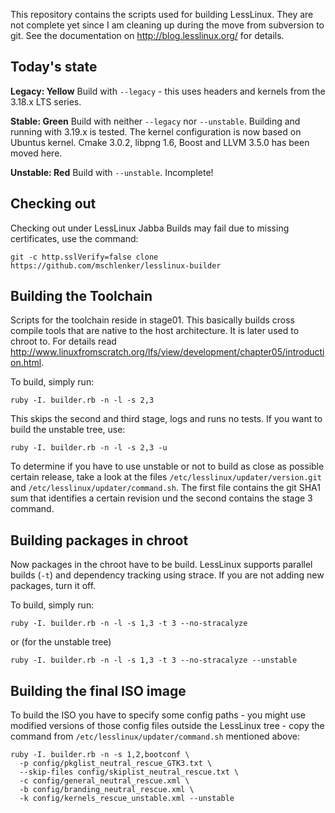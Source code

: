 This repository contains the scripts used for building LessLinux. They are not complete yet since I am cleaning up during the move from subversion to git. See the documentation on http://blog.lesslinux.org/ for details. 

## Today's state 

**Legacy: Yellow** Build with `--legacy` - this uses headers and kernels from the 3.18.x LTS series.

**Stable: Green**  Build with neither  `--legacy` nor `--unstable`.  Building and running with 3.19.x is tested. The kernel configuration is now based on Ubuntus kernel. Cmake 3.0.2, libpng 1.6, Boost and LLVM 3.5.0 has been moved here. 

**Unstable: Red** Build with `--unstable`. Incomplete!

## Checking out

Checking out under LessLinux Jabba Builds may fail due to missing certificates, use the command: 

`git -c http.sslVerify=false clone https://github.com/mschlenker/lesslinux-builder` 

## Building the Toolchain

Scripts for the toolchain reside in stage01. This basically builds cross compile tools that are native to the host architecture. It is later used to chroot to. For details read http://www.linuxfromscratch.org/lfs/view/development/chapter05/introduction.html.

To build, simply run: 

`ruby -I. builder.rb -n -l -s 2,3`

This skips the second and third stage, logs and runs no tests. If you want to build the unstable tree, use:

`ruby -I. builder.rb -n -l -s 2,3 -u`

To determine if you have to use unstable or not to build as close as possible certain release, take a look at the files `/etc/lesslinux/updater/version.git` and `/etc/lesslinux/updater/command.sh`. The first file contains the git SHA1 sum that identifies a certain revision und the second contains the stage 3 command.

## Building packages in chroot

Now packages in the chroot have to be build. LessLinux supports parallel builds (`-t`) and dependency tracking using strace. If you are not adding new packages, turn it off.

To build, simply run: 

`ruby -I. builder.rb -n -l -s 1,3 -t 3 --no-stracalyze`

or (for the unstable tree)

`ruby -I. builder.rb -n -l -s 1,3 -t 3 --no-stracalyze --unstable`

## Building the final ISO image

To build the ISO you have to specify some config paths - you might use modified versions of those config files outside the LessLinux tree - copy the command from `/etc/lesslinux/updater/command.sh` mentioned above:

	ruby -I. builder.rb -n -s 1,2,bootconf \
	  -p config/pkglist_neutral_rescue_GTK3.txt \
	  --skip-files config/skiplist_neutral_rescue.txt \
	  -c config/general_neutral_rescue.xml \
	  -b config/branding_neutral_rescue.xml \
	  -k config/kernels_rescue_unstable.xml --unstable
 
